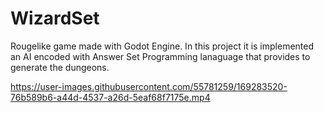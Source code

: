# WizardSet
 Rougelike game made with Godot Engine. In this project it is implemented an AI encoded with Answer Set Programming lanaguage that provides to generate the dungeons.


https://user-images.githubusercontent.com/55781259/169283520-76b589b6-a44d-4537-a26d-5eaf68f7175e.mp4

